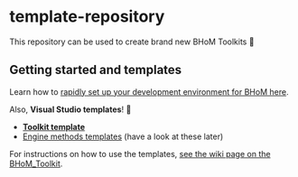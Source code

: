 # template-repository
This repository can be used to create brand new BHoM Toolkits :rocket:

## Getting started and templates
Learn how to [rapidly set up your development environment for BHoM here](https://github.com/BHoM/documentation/wiki/Getting-started-for-developers). 

Also, **Visual Studio templates**! :rocket:

- [**Toolkit template**](https://github.com/BHoM/documentation/raw/master/templates/Toolkit%20template/SoftwareName_Toolkit.zip)
- [Engine methods templates](https://github.com/BHoM/documentation/tree/master/templates/Engine%20method%20templates) (have a look at these later)

For instructions on how to use the templates, [see the wiki page on the BHoM_Toolkit](https://github.com/BHoM/documentation/wiki/The-BHoM-Toolkit).
